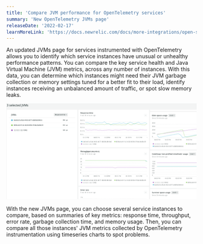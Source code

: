 ```yaml
---
title: 'Compare JVM performance for OpenTelemetry services'
summary: 'New OpenTelemetry JVMs page'
releaseDate: '2022-02-17'
learnMoreLink: 'https://docs.newrelic.com/docs/more-integrations/open-source-telemetry-integrations/opentelemetry/view-your-opentelemetry-data-new-relic/#jvms'
---
```

An updated JVMs page for services instrumented with OpenTelemetry allows you to identify which service instances have unusual or unhealthy performance patterns. You can compare the key service health and Java Virtual Machine (JVM) metrics, across any number of instances. With this data, you can determine which instances might need their JVM garbage collection or memory settings tuned for a better fit to their load, identify instances receiving an unbalanced amount of traffic, or spot slow memory leaks.

![Comparison view with timeseries charts, showing three JVM instances with different throughput rates, as well as different garbage collection behavior](./images/whats-new-02-15-otel-jvms.png "Comparison view with timeseries charts, showing three JVM instances with different throughput rates, as well as different garbage collection behavior")

With the new JVMs page, you can choose several service instances to compare, based on summaries of key metrics: response time, throughput, error rate, garbage collection time, and memory usage. Then, you can compare all those instances' JVM metrics collected by OpenTelemetry instrumentation using timeseries charts to spot problems.

